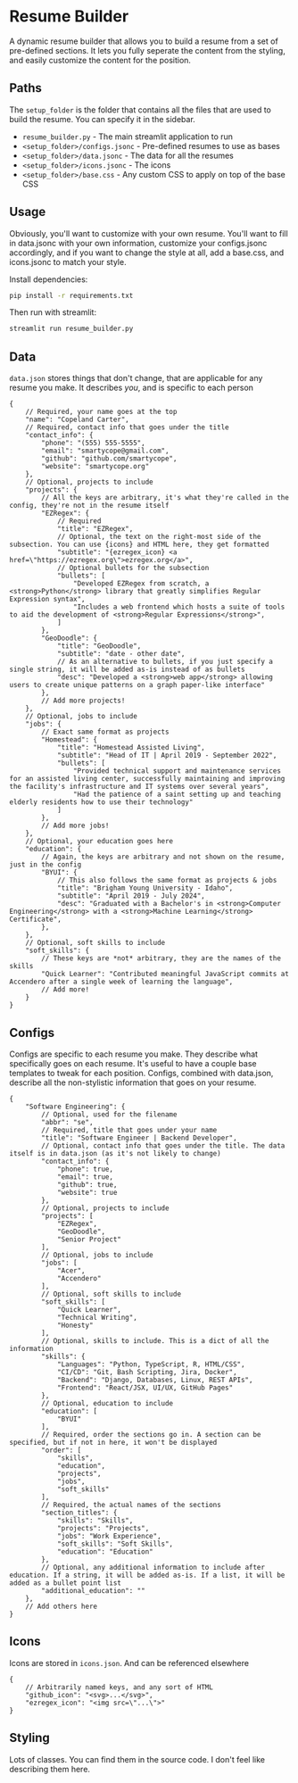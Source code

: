 # Resume Builder

A dynamic resume builder that allows you to build a resume from a set of pre-defined sections. It lets you fully seperate the content from the styling, and easily customize the content for the position.

## Paths
The `setup_folder` is the folder that contains all the files that are used to build the resume. You can specify it in the sidebar.
- `resume_builder.py` - The main streamlit application to run
- `<setup_folder>/configs.jsonc` - Pre-defined resumes to use as bases
- `<setup_folder>/data.jsonc` - The data for all the resumes
- `<setup_folder>/icons.jsonc` - The icons
- `<setup_folder>/base.css` - Any custom CSS to apply on top of the base CSS

## Usage
Obviously, you'll want to customize with your own resume. You'll want to fill in data.jsonc with your own information, customize your configs.jsonc accordingly, and if you want to change the style at all, add a base.css, and icons.jsonc to match your style.


Install dependencies:
```bash
pip install -r requirements.txt
```

Then run with streamlit:
```bash
streamlit run resume_builder.py
```

## Data
`data.json` stores things that don't change, that are applicable for any resume you make. It describes *you*, and is specific to each person

```jsonc
{
    // Required, your name goes at the top
    "name": "Copeland Carter",
    // Required, contact info that goes under the title
    "contact_info": {
        "phone": "(555) 555-5555",
        "email": "smartycope@gmail.com",
        "github": "github.com/smartycope",
        "website": "smartycope.org"
    },
    // Optional, projects to include
    "projects": {
        // All the keys are arbitrary, it's what they're called in the config, they're not in the resume itself
        "EZRegex": {
            // Required
            "title": "EZRegex",
            // Optional, the text on the right-most side of the subsection. You can use {icons} and HTML here, they get formatted
            "subtitle": "{ezregex_icon} <a href=\"https://ezregex.org\">ezregex.org</a>",
            // Optional bullets for the subsection
            "bullets": [
                "Developed EZRegex from scratch, a <strong>Python</strong> library that greatly simplifies Regular Expression syntax",
                "Includes a web frontend which hosts a suite of tools to aid the development of <strong>Regular Expressions</strong>",
            ]
        },
        "GeoDoodle": {
            "title": "GeoDoodle",
            "subtitle": "date - other date",
            // As an alternative to bullets, if you just specify a single string, it will be added as-is instead of as bullets
            "desc": "Developed a <strong>web app</strong> allowing users to create unique patterns on a graph paper-like interface"
        },
        // Add more projects!
    },
    // Optional, jobs to include
    "jobs": {
        // Exact same format as projects
        "Homestead": {
            "title": "Homestead Assisted Living",
            "subtitle": "Head of IT | April 2019 - September 2022",
            "bullets": [
                "Provided technical support and maintenance services for an assisted living center, successfully maintaining and improving the facility's infrastructure and IT systems over several years",
                "Had the patience of a saint setting up and teaching elderly residents how to use their technology"
            ]
        },
        // Add more jobs!
    },
    // Optional, your education goes here
    "education": {
        // Again, the keys are arbitrary and not shown on the resume, just in the config
        "BYUI": {
            // This also follows the same format as projects & jobs
            "title": "Brigham Young University - Idaho",
            "subtitle": "April 2019 - July 2024",
            "desc": "Graduated with a Bachelor's in <strong>Computer Engineering</strong> with a <strong>Machine Learning</strong> Certificate",
        },
    },
    // Optional, soft skills to include
    "soft_skills": {
        // These keys are *not* arbitrary, they are the names of the skills
        "Quick Learner": "Contributed meaningful JavaScript commits at Accendero after a single week of learning the language",
        // Add more!
    }
}

```

## Configs
Configs are specific to each resume you make. They describe what specifically goes on each resume. It's useful to have a couple base templates to tweak for each position. Configs, combined with data.json, describe all the non-stylistic information that goes on your resume.

```jsonc
{
    "Software Engineering": {
        // Optional, used for the filename
        "abbr": "se",
        // Required, title that goes under your name
        "title": "Software Engineer | Backend Developer",
        // Optional, contact info that goes under the title. The data itself is in data.json (as it's not likely to change)
        "contact_info": {
            "phone": true,
            "email": true,
            "github": true,
            "website": true
        },
        // Optional, projects to include
        "projects": [
            "EZRegex",
            "GeoDoodle",
            "Senior Project"
        ],
        // Optional, jobs to include
        "jobs": [
            "Acer",
            "Accendero"
        ],
        // Optional, soft skills to include
        "soft_skills": [
            "Quick Learner",
            "Technical Writing",
            "Honesty"
        ],
        // Optional, skills to include. This is a dict of all the information
        "skills": {
            "Languages": "Python, TypeScript, R, HTML/CSS",
            "CI/CD": "Git, Bash Scripting, Jira, Docker",
            "Backend": "Django, Databases, Linux, REST APIs",
            "Frontend": "React/JSX, UI/UX, GitHub Pages"
        },
        // Optional, education to include
        "education": [
            "BYUI"
        ],
        // Required, order the sections go in. A section can be specified, but if not in here, it won't be displayed
        "order": [
            "skills",
            "education",
            "projects",
            "jobs",
            "soft_skills"
        ],
        // Required, the actual names of the sections
        "section_titles": {
            "skills": "Skills",
            "projects": "Projects",
            "jobs": "Work Experience",
            "soft_skills": "Soft Skills",
            "education": "Education"
        },
        // Optional, any additional information to include after education. If a string, it will be added as-is. If a list, it will be added as a bullet point list
        "additional_education": ""
    },
    // Add others here
}
```

## Icons
Icons are stored in `icons.json`. And can be referenced elsewhere

```jsonc
{
    // Arbitrarily named keys, and any sort of HTML
    "github_icon": "<svg>...</svg>",
    "ezregex_icon": "<img src=\"...\">"
}
```

## Styling
Lots of classes. You can find them in the source code. I don't feel like describing them here.
